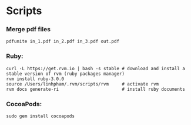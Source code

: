 # Scripts

### Merge pdf files
```
pdfunite in_1.pdf in_2.pdf in_3.pdf out.pdf
```

### Ruby:
```
curl -L https://get.rvm.io | bash -s stable # download and install a stable version of rvm (ruby packages manager)
rvm install ruby-3.0.0
source /Users/linhpham/.rvm/scripts/rvm     # activate rvm
rvm docs generate-ri                        # install ruby documents
```
### CocoaPods:
```
sudo gem install cocoapods
```
